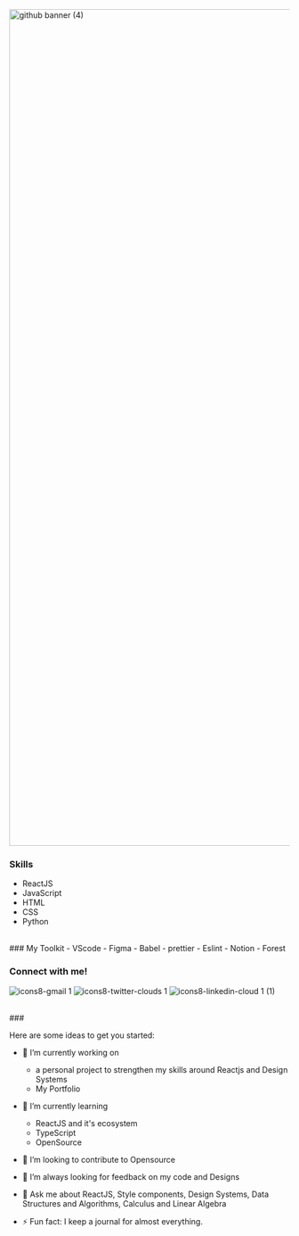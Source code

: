 
<img width="1500" alt="github banner (4)" src="https://user-images.githubusercontent.com/47380034/148188002-c51b87f3-a417-4f1a-9c2d-cae3a18b145b.png">


### Skills
- ReactJS
- JavaScript
- HTML
- CSS
- Python

</br>
### My Toolkit
- VScode
- Figma
- Babel
- prettier
- Eslint
- Notion
- Forest

### Connect with me!
![icons8-gmail 1](https://user-images.githubusercontent.com/47380034/148193531-020e0cfb-ffa4-4677-a19f-6359b5dab104.png)
![icons8-twitter-clouds 1](https://user-images.githubusercontent.com/47380034/148193040-931dd840-8793-434a-92cf-3fcd699ef643.png)
![icons8-linkedin-cloud 1 (1)](https://user-images.githubusercontent.com/47380034/148194285-b8c8d846-c34a-4492-9b0a-1f7b97a02587.png)


</br>
### 

Here are some ideas to get you started:

- 🔭 I’m currently working on 
  - a personal project to strengthen my skills around Reactjs and Design Systems
  - My Portfolio

- 🌱 I’m currently learning 
  - ReactJS and it's ecosystem
  - TypeScript
  - OpenSource

- 👯 I’m looking to contribute to Opensource

- 🤔 I’m always looking for feedback on my code and Designs

- 💬 Ask me about ReactJS, Style components, Design Systems, Data Structures and Algorithms, Calculus and Linear Algebra

- ⚡ Fun fact: I keep a journal for almost everything. 


